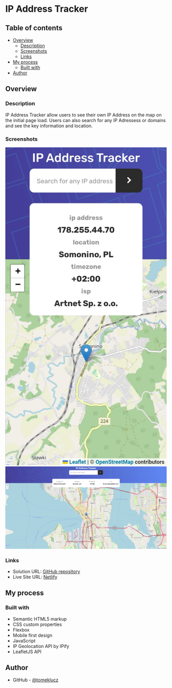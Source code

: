 # IP Address Tracker

## Table of contents

- [Overview](#overview)
  - [Description](#Description)
  - [Screenshots](#screenshots)
  - [Links](#links)
- [My process](#my-process)
  - [Built with](#built-with)
- [Author](#author)

## Overview

### Description

IP Address Tracker allow users to see their own IP Address on the map on the initial page load. Users can also search for any IP Adressess or domains and see the key information and location.

### Screenshots

<p align="center"> 
<img src="/screenshots/Screenshot-01-mobile.jpg" alt=""/>
<img src="/screenshots/Screenshot-02-desktop.PNG" alt=""/>
</p>

### Links

- Solution URL: [GitHub repository](https://github.com/tomeklucz/FM-IP-adrress-tracker)
- Live Site URL: [Netlify](https://tomeklucz-ip-address-tracker.netlify.app/)

## My process

### Built with

- Semantic HTML5 markup
- CSS custom properties
- Flexbox
- Mobile first design
- JavaScript
- IP Geolocation API by IPify
- LeafletJS API

## Author

- GitHub - [@tomeklucz](https://github.com/tomeklucz)
